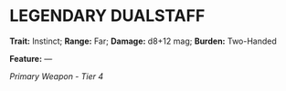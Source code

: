 # LEGENDARY DUALSTAFF

**Trait:** Instinct; **Range:** Far; **Damage:** d8+12 mag; **Burden:** Two-Handed

**Feature:** —

*Primary Weapon - Tier 4*
